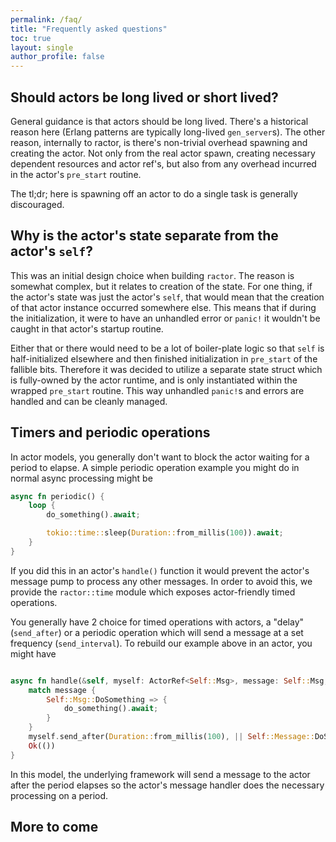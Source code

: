 ```yaml
---
permalink: /faq/
title: "Frequently asked questions"
toc: true
layout: single
author_profile: false
---
```


## Should actors be long lived or short lived?

General guidance is that actors should be long lived. There's a historical reason here (Erlang patterns are typically long-lived `gen_server`s).
The other reason, internally to ractor, is there's non-trivial overhead spawning and creating the actor. Not only from the real actor spawn, creating
necessary dependent resources and actor ref's, but also from any overhead incurred in the actor's `pre_start` routine.

The tl;dr; here is spawning off an actor to do a single task is generally discouraged.

## Why is the actor's state separate from the actor's `self`?

This was an initial design choice when building `ractor`. The reason is somewhat complex, but it relates to creation of the state. For one thing, if the actor's state was just the actor's `self`, that would mean that the creation of that actor instance occurred somewhere else. This means that if during the initialization, it were to have an unhandled error or `panic!` it wouldn't be caught in that actor's startup routine.

Either that or there would need to be a lot of boiler-plate logic so that `self` is half-initialized elsewhere and then finished initialization in `pre_start` of the fallible bits. Therefore it was decided to utilize a separate state struct which is fully-owned by the actor runtime, and is only instantiated within the wrapped `pre_start` routine. This way unhandled `panic!`s and errors are handled and can be cleanly managed.

## Timers and periodic operations

In actor models, you generally don't want to block the actor waiting for a period to elapse. A simple periodic operation example you might do in normal async processing might be

```rust
async fn periodic() {
    loop {
        do_something().await;

        tokio::time::sleep(Duration::from_millis(100)).await;
    }
}
```

If you did this in an actor's `handle()` function it would prevent the actor's message pump to process any other messages. In order to avoid this, we provide the `ractor::time` module which exposes actor-friendly timed operations.

You generally have 2 choice for timed operations with actors, a "delay" (`send_after`) or a periodic operation which will send a message at a set frequency (`send_interval`). To rebuild our example above in an actor, you might have

```rust

async fn handle(&self, myself: ActorRef<Self::Msg>, message: Self::Msg, state: &mut Self::State) -> Result<(), ActorProcessingErr> {
    match message {
        Self::Msg::DoSomething => {
            do_something().await;
        }
    }
    myself.send_after(Duration::from_millis(100), || Self::Message::DoSomething);
    Ok(())
}
```

In this model, the underlying framework will send a message to the actor after the period elapses so the actor's message handler does the necessary processing on a period.

## More to come
